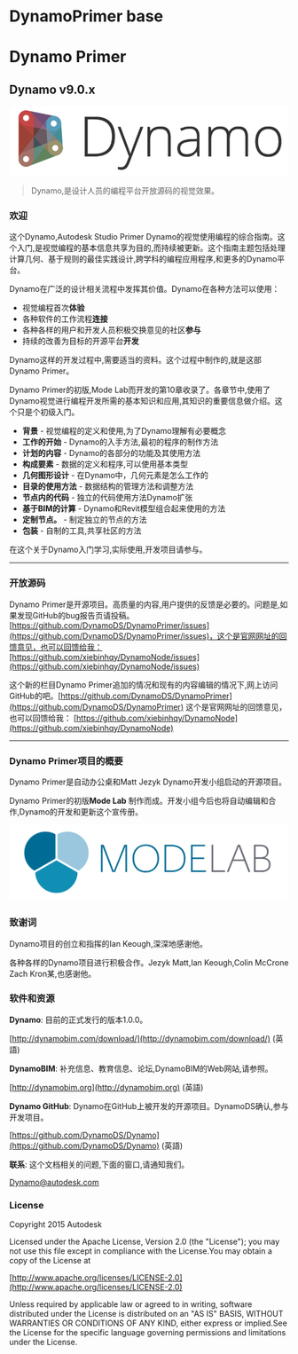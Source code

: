# DynamoPrimer base



# Dynamo Primer

## Dynamo v9.0.x

![Dynamo Logo](images/dynamo_logo_dark-trim.png)

> Dynamo,是设计人员的编程平台开放源码的视觉效果。

### 欢迎

这个Dynamo,Autodesk Studio Primer Dynamo的视觉使用编程的综合指南。这个入门,是视觉编程的基本信息共享为目的,而持续被更新。这个指南主题包括处理计算几何、基于规则的最佳实践设计,跨学科的编程应用程序,和更多的Dynamo平台。

Dynamo在广泛的设计相关流程中发挥其价值。Dynamo在各种方法可以使用：

* 视觉编程首次**体验**
* 各种软件的工作流程**连接**
* 各种各样的用户和开发人员积极交换意见的社区**参与**
* 持续的改善为目标的开源平台**开发**

Dynamo这样的开发过程中,需要适当的资料。这个过程中制作的,就是这部Dynamo Primer。

Dynamo Primer的初版,Mode Lab而开发的第10章收录了。各章节中,使用了Dynamo视觉进行编程开发所需的基本知识和应用,其知识的重要信息做介绍。这个只是个初级入门。

* **背景** - 视觉编程的定义和使用,为了Dynamo理解有必要概念
* **工作的开始** - Dynamo的入手方法,最初的程序的制作方法
* **计划的内容** - Dynamo的各部分的功能及其使用方法
* **构成要素** - 数据的定义和程序,可以使用基本类型
* **几何图形设计** - 在Dynamo中，几何元素是怎么工作的
* **目录的使用方法** - 数据结构的管理方法和调整方法
* **节点内的代码** - 独立的代码使用方法Dynamo扩张
* **基于BIM的计算** - Dynamo和Revit模型组合起来使用的方法
* **定制节点。** - 制定独立的节点的方法
* **包装** - 自制的工具,共享社区的方法

在这个关于Dynamo入门学习,实际使用,开发项目请参与。

---

### 开放源码

Dynamo Primer是开源项目。高质量的内容,用户提供的反馈是必要的。问题是,如果发现GitHub的bug报告页请投稿。[https://github.com/DynamoDS/DynamoPrimer/issues](https://github.com/DynamoDS/DynamoPrimer/issues)，这个是官网网址的回馈意见，也可以回馈给我：[https://github.com/xiebinhqy/DynamoNode/issues](https://github.com/xiebinhqy/DynamoNode/issues)


这个新的栏目Dynamo Primer追加的情况和现有的内容编辑的情况下,网上访问GitHub的吧。[https://github.com/DynamoDS/DynamoPrimer](https://github.com/DynamoDS/DynamoPrimer)  这个是官网网址的回馈意见，也可以回馈给我：
[https://github.com/xiebinhqy/DynamoNode](https://github.com/xiebinhqy/DynamoNode) 

---

### Dynamo Primer项目的概要

Dynamo Primer是自动办公桌和Matt Jezyk Dynamo开发小组启动的开源项目。

Dynamo Primer的初版**Mode Lab** 制作而成。开发小组今后也将自动编辑和合作,Dynamo的开发和更新这个宣传册。

[![](images/MODELAB_Logo.png)](http://modelab.is)

### 致谢词

Dynamo项目的创立和指挥的Ian Keough,深深地感谢他。

各种各样的Dynamo项目进行积极合作。Jezyk Matt,Ian Keough,Colin McCrone Zach Kron某,也感谢他。

### 软件和资源

**Dynamo**: 目前的正式发行的版本1.0.0。

[http://dynamobim.com/download/](http://dynamobim.com/download/) (英語)

**DynamoBIM**: 补充信息、教育信息、论坛,DynamoBIM的Web网站,请参照。

[http://dynamobim.org](http://dynamobim.org) (英語)

**Dynamo GitHub**: Dynamo在GitHub上被开发的开源项目。DynamoDS确认,参与开发项目。

[https://github.com/DynamoDS/Dynamo](https://github.com/DynamoDS/Dynamo) (英語)

**联系**: 这个文档相关的问题,下面的窗口,请通知我们。

Dynamo@autodesk.com

### License

Copyright 2015 Autodesk

Licensed under the Apache License, Version 2.0 (the "License"); you may not use this file except in compliance with the License.You may obtain a copy of the License at

[http://www.apache.org/licenses/LICENSE-2.0](http://www.apache.org/licenses/LICENSE-2.0)

Unless required by applicable law or agreed to in writing, software distributed under the License is distributed on an "AS IS" BASIS, WITHOUT WARRANTIES OR CONDITIONS OF ANY KIND, either express or implied.See the License for the specific language governing permissions and limitations under the License.
